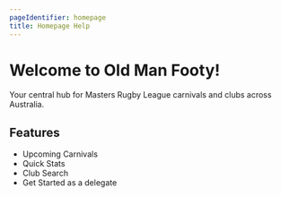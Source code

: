 ```yaml
---
pageIdentifier: homepage
title: Homepage Help
---
```


# Welcome to Old Man Footy!

Your central hub for Masters Rugby League carnivals and clubs across Australia.

## Features
- Upcoming Carnivals
- Quick Stats
- Club Search
- Get Started as a delegate
